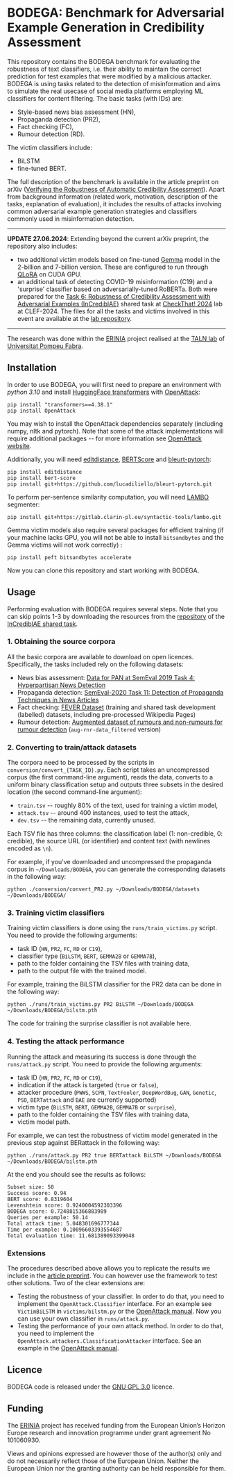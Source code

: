 # BODEGA: Benchmark for Adversarial Example Generation in Credibility Assessment

This repository contains the BODEGA benchmark for evaluating the robustness of text classifiers, i.e. their ability to
maintain the correct prediction for test examples that were modified by a malicious attacker. BODEGA is using tasks
related to the detection of misinformation and aims to simulate the real usecase of social media platforms
employing ML classifiers for content filtering. The basic tasks (with IDs) are:

- Style-based news bias assessment (HN),
- Propaganda detection (PR2),
- Fact checking (FC),
- Rumour detection (RD).

The victim classifiers include:

- BiLSTM
- fine-tuned BERT.

The full description of the benchmark is available in the article preprint on
arXiv ([Verifying the Robustness of Automatic Credibility Assessment](https://arxiv.org/abs/2303.08032)). Apart from
background information
(related work, motivation, description of the tasks, explanation of evaluation), it includes the results of attacks
involving common adversarial example generation strategies and classifiers commonly used in misinformation detection.

---
**UPDATE 27.06.2024**: Extending beyond the current arXiv preprint, the repository also includes:

- two additional victim models based on fine-tuned [Gemma](https://huggingface.co/docs/transformers/model_doc/gemma)
  model in the 2-billion and 7-billion version. These are configured to run
  through [QLoRA](https://proceedings.neurips.cc/paper_files/paper/2023/file/1feb87871436031bdc0f2beaa62a049b-Paper-Conference.pdf)
  on CUDA GPU.
- an additional task of detecting COVID-19 misinformation (C19) and a 'surprise' classifier based on adversarially-tuned
  RoBERTa. Both were prepared for the
  [Task 6: Robustness of Credibility Assessment with Adversarial Examples (InCrediblAE)](https://checkthat.gitlab.io/clef2024/task6/)
  shared task at
  [CheckThat! 2024](https://checkthat.gitlab.io/clef2024/) lab at CLEF-2024. The files for all the tasks and victims
  involved in
  this event are available at
  the [lab repository](https://gitlab.com/checkthat_lab/clef2024-checkthat-lab/-/tree/main/task6?ref_type=heads).
---

The research was done within the [ERINIA](https://www.upf.edu/web/erinia) project realised at the
[TALN lab](https://www.upf.edu/web/taln/) of [Universitat Pompeu Fabra](https://www.upf.edu).

## Installation

In order to use BODEGA, you will first need to prepare an environment with *python 3.10* and
install [HuggingFace transformers](https://huggingface.co/docs/transformers/index)
with [OpenAttack](https://openattack.readthedocs.io/):

```commandline
pip install "transformers==4.38.1"
pip install OpenAttack
```

You may wish to install the OpenAttack dependencies separately (including numpy, nltk and
pytorch). Note that some of the attack implementations will require additional packages -- for more information see
[OpenAttack website](https://openattack.readthedocs.io/en/latest/quickstart/installation.html).

Additionally, you will need [editdistance](https://github.com/roy-ht/editdistance),
[BERTScore](https://github.com/Tiiiger/bert_score) and [bleurt-pytorch](https://github.com/lucadiliello/bleurt-pytorch):

```commandline
pip install editdistance
pip install bert-score
pip install git+https://github.com/lucadiliello/bleurt-pytorch.git
```

To perform per-sentence similarity computation, you will
need [LAMBO](https://gitlab.clarin-pl.eu/syntactic-tools/lambo) segmenter:

```commandline
pip install git+https://gitlab.clarin-pl.eu/syntactic-tools/lambo.git
```

Gemma victim models also require several packages for efficient training (if your machine lacks GPU, you will not be
able to install `bitsandbytes` and the Gemma victims will not work correctly) :

```commandline
pip install peft bitsandbytes accelerate
```

Now you can clone this repository and start working with BODEGA.

## Usage

Performing evaluation with BODEGA requires several steps. Note that you can skip points 1-3 by downloading the resources
from the [repository](https://gitlab.com/checkthat_lab/clef2024-checkthat-lab/-/tree/main/task6?ref_type=heads) of
the [InCrediblAE shared task](https://checkthat.gitlab.io/clef2024/task6/).

### 1. Obtaining the source corpora

All the basic corpora are available to download on open licences. Specifically, the tasks included rely on the
following datasets:

- News bias
  assessment: [Data for PAN at SemEval 2019 Task 4: Hyperpartisan News Detection](https://zenodo.org/record/5776081)
- Propaganda
  detection: [SemEval-2020 Task 11: Detection of Propaganda Techniques in News Articles](https://zenodo.org/record/3952415)
- Fact checking: [FEVER Dataset](https://fever.ai/dataset/fever.html) (training and shared task development (labelled)
  datasets, including pre-processed Wikipedia Pages)
- Rumour
  detection: [Augmented dataset of rumours and non-rumours for rumour detection](https://zenodo.org/record/3269768) (`aug-rnr-data_filtered`
  version)

### 2. Converting to train/attack datasets

The corpora need to be processed by the scripts in `conversion/convert_{TASK_ID}.py`. Each script takes an
uncompressed corpus (the first command-line argument), reads the data, converts to a uniform binary classification setup
and outputs three subsets in the desired location (the second command-line argument):

- `train.tsv` -- roughly 80% of the text, used for training a victim model,
- `attack.tsv` -- around 400 instances, used to test the attack,
- `dev.tsv` -- the remaining data, currently unused.

Each TSV file has three columns: the classification label (1: non-credible, 0: credible), the source URL (or identifier)
and content text (with newlines encoded as `\n`).

For example, if you've downloaded and uncompressed the propaganda corpus in `~/Downloads/BODEGA`, you can generate the
corresponding datasets in
the following way:

```commandline
python ./conversion/convert_PR2.py ~/Downloads/BODEGA/datasets ~/Downloads/BODEGA/
```

### 3. Training victim classifiers

Training victim classifiers is done using the `runs/train_victims.py` script. You need to provide the following
arguments:

- task ID (`HN`, `PR2`, `FC`, `RD` or `C19`),
- classifier type (`BiLSTM`, `BERT`, `GEMMA2B` or `GEMMA7B`),
- path to the folder containing the TSV files with training data,
- path to the output file with the trained model.

For example, training the BiLSTM classifier for the PR2 data can be done in the following way:

```commandline
python ./runs/train_victims.py PR2 BiLSTM ~/Downloads/BODEGA ~/Downloads/BODEGA/bilstm.pth
```

The code for training the surprise classifier is not available here.

### 4. Testing the attack performance

Running the attack and measuring its success is done through the `runs/attack.py` script. You need to provide the
following arguments:

- task ID (`HN`, `PR2`, `FC`, `RD` or `C19`),
- indication if the attack is targeted (`true` or `false`),
- attacker procedure (`PWWS`, `SCPN`, `TextFooler`, `DeepWordBug`, `GAN`, `Genetic`, `PSO`, `BERTattack` and
  `BAE` are currently supported)
- victim type (`BiLSTM`, `BERT`, `GEMMA2B`, `GEMMA7B` or `surprise`),
- path to the folder containing the TSV files with training data,
- victim model path.

For example, we can test the robustness of victim model generated in the previous step against BERattack in the
following way:

```commandline
python ./runs/attack.py PR2 true BERTattack BiLSTM ~/Downloads/BODEGA ~/Downloads/BODEGA/bilstm.pth 
```

At the end you should see the results as follows:

```commandline
Subset size: 50
Success score: 0.94
BERT score: 0.8319604
Levenshtein score: 0.9240004592303396
BODEGA score: 0.7248815366883989
Queries per example: 50.14
Total attack time: 5.048301696777344
Time per example: 0.10096603393554687
Total evaluation time: 11.681389093399048
```

### Extensions

The procedures described above allows you to replicate the results we include in the
[article preprint](https://arxiv.org/abs/2303.08032). You can however use the framework to test other solutions.
Two of the clear extensions are:

- Testing the robustness of your classifier. In order to do that, you need to implement the `OpenAttack.Classifier`
  interface. For an example see `VictimBiLSTM` in `victims/bilstm.py`
  or the [OpenAttack manual](https://openattack.readthedocs.io/en/latest/examples/example2.html). Now you can use your
  own classifier in `runs/attack.py`.
- Testing the performance of your own attack method. In order to do that, you need to implement
  the `OpenAttack.attackers.ClassificationAttacker` interface. See an example in
  the [OpenAttack manual](https://openattack.readthedocs.io/en/latest/examples/example3.html).

## Licence

BODEGA code is released under the [GNU GPL 3.0](https://www.gnu.org/licenses/gpl-3.0.html) licence.

## Funding

The [ERINIA](https://www.upf.edu/web/erinia) project has received funding from the European Union’s Horizon Europe
research and innovation programme under grant agreement No 101060930.

Views and opinions expressed are however those of the author(s) only and do not necessarily reflect those of the
European Union. Neither the European Union nor the granting authority can be held responsible for them.
